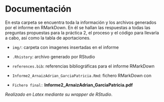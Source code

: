 # Documentación

En esta carpeta se encuentra toda la información y los archivos generados por el informe en RMarkDown. En él se hallan las respuestas a todas las preguntas propuestas para la práctica 2, el proceso y el código para llevarla a cabo, así como la tabla de aportaciones.

  * `img/`: carpeta con imagenes insertadas en el informe
  
  * `.Rhistory`: archivo generado por RStudio
  
  * `references.bib`: referencias bibliográficas para el informe RMarkDown
  
  * `Informe2_ArnaizAdrian_GarciaPatricia.Rmd`: fichero RMarkDown con 

  * `Fichero final:` **Informe2_ArnaizAdrian_GarciaPatricia.pdf**

*Realizado en Latex mediante su wrapper de RStudio*.
